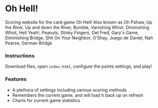 # Oh Hell!
Scoring website for the card game Oh Hell! Also known as Oh Pshaw, Up the River, Up and down the River, Bumble, Vanishing Whist, Diminishing Whist, Hell Yeah!, Peanuts, Stinky Fingers, Get Fred, Gary's Game, Diminishing Bridge, Shit On Your Neighbor, O'Shay, Juego de Daniel, Nah Pearse, German Bridge 

### Instructions
Download files, open `index.html`, configure the points settings, and play!

### Features
 * A plethora of settings including various scoring methods
 * Remembers the current game, and will load it back up on refresh
 * Charts for current game statistics
 
